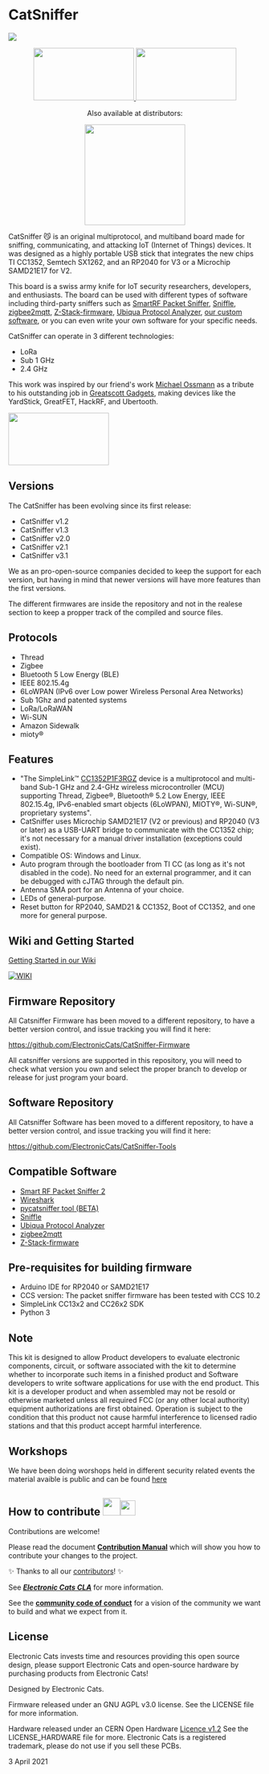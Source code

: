 # CatSniffer

<a href="https://github.com/ElectronicCats/CatSniffer/wiki">
  <img src="https://github.com/ElectronicCats/CatSniffer/assets/139595394/8ec74cfa-f5e9-42d0-aa6f-9f2a7513a761" />
</a>

<p align=center>
  <a href="https://electroniccats.com/store/catsniffer/">
    <img src="https://electroniccats.com/wp-content/uploads/badge_store.png" width="200" height="104" />
  </a>
  <a href="https://github.com/ElectronicCats/CatSniffer/wiki">
    <img src="https://github.com/ElectronicCats/flipper-shields/assets/44976441/6aa7f319-3256-442e-a00d-33c8126833ec" width="200" height="104" />
  </a>
</p>

<p align=center>
    Also available at distributors:
  </p>
<p align=center>
  <a href="https://labs.ksec.co.uk/product-category/electronic-cat/">
    <img src="https://cdn.ksec.co.uk/ksec-solutions/ksec-W-BW-MV-small-clipped.png" width="200" />
  </a>
</p>

CatSniffer :smirk_cat: is an original multiprotocol, and multiband board made for sniffing, communicating, and attacking IoT (Internet of Things) devices. It was designed as a highly portable USB stick that integrates the new chips TI CC1352, Semtech SX1262, and an RP2040 for V3 or a Microchip SAMD21E17 for V2.

This board is a swiss army knife for IoT security researchers, developers, and enthusiasts. The board can be used with different types of software including third-party sniffers such as [SmartRF Packet Sniffer](https://www.ti.com/tool/PACKET-SNIFFER), [Sniffle](https://github.com/ElectronicCats/Sniffle), [zigbee2mqtt](https://github.com/Koenkk/zigbee2mqtt), [Z-Stack-firmware](https://github.com/Koenkk/Z-Stack-firmware), [Ubiqua Protocol Analyzer](https://www.ubilogix.com/ubiqua/), [our custom software](https://github.com/ElectronicCats/CatSniffer-Tools), or you can even write your own software for your specific needs.

CatSniffer can operate in 3 different technologies:
* LoRa
* Sub 1 GHz
* 2.4 GHz

This work was inspired by our friend's work [Michael Ossmann](https://twitter.com/michaelossmann) as a tribute to his outstanding job in [Greatscott Gadgets](https://greatscottgadgets.com/), making devices like the YardStick, GreatFET, HackRF, and Ubertooth.

<a href="https://electroniccats.com/store/catsniffer/">
  <img src="https://electroniccats.com/wp-content/uploads/badge_store.png" width="200" height="104" />
</a>

## Versions

The CatSniffer has been evolving since its first release:

- CatSniffer v1.2
- CatSniffer v1.3
- CatSniffer v2.0
- CatSniffer v2.1
- CatSniffer v3.1

We as an pro-open-source companies decided to keep the support for each version, but having in mind that newer versions will have more features than the first versions.

The different firmwares are inside the repository and not in the realese section to keep a propper track of the compiled and source files.

## Protocols
- Thread
- Zigbee
- Bluetooth 5 Low Energy (BLE)
- IEEE 802.15.4g
- 6LoWPAN (IPv6 over Low power Wireless Personal Area Networks)
- Sub 1Ghz and patented systems
- LoRa/LoRaWAN
- Wi-SUN
- Amazon Sidewalk
- mioty®
    

## Features
- "The SimpleLink™ [CC1352P1F3RGZ](https://www.ti.com/lit/ds/symlink/cc1352p.pdf?ts=1631314674885) device is a multiprotocol and multi-band Sub-1 GHz and 2.4-GHz wireless microcontroller (MCU) supporting Thread, Zigbee®, Bluetooth® 5.2 Low Energy, IEEE 802.15.4g, IPv6-enabled smart objects (6LoWPAN), MIOTY®, Wi-SUN®, proprietary systems".
- CatSniffer uses Microchip SAMD21E17 (V2 or previous) and RP2040 (V3 or later) as a USB-UART bridge to communicate with the CC1352 chip; it's not necessary for a manual driver installation (exceptions could exist).
- Compatible OS: Windows and Linux.
- Auto program through the bootloader from TI CC (as long as it's not disabled in the code). No need for an external programmer, and it can be debugged with cJTAG through the default pin.
- Antenna SMA port for an Antenna of your choice.
- LEDs of general-purpose.
- Reset button for RP2040, SAMD21 & CC1352, Boot of CC1352, and one more for general purpose.

## Wiki and Getting Started

[Getting Started in our Wiki](https://github.com/ElectronicCats/CatSniffer/wiki)

[![WIKI](https://user-images.githubusercontent.com/40640735/217364175-6e3af8df-e6b4-4fcd-9515-09ff02639f64.jpg)](https://github.com/ElectronicCats/CatSniffer/wiki)

## Firmware Repository
All Catsniffer Firmware has been moved to a different repository, to have a better version control, and issue tracking you will find it here:

https://github.com/ElectronicCats/CatSniffer-Firmware

All catsniffer versions are supported in this repository, you will need to check what version you own and select the proper branch to develop or release for just program your board.

## Software Repository
All Catsniffer Software has been moved to a different repository, to have a better version control, and issue tracking you will find it here:

https://github.com/ElectronicCats/CatSniffer-Tools

## Compatible Software
* [Smart RF Packet Sniffer 2](https://github.com/ElectronicCats/CatSniffer/wiki/06.-Supported-Software#smart-rf-packet-sniffer-2)
* [Wireshark](https://github.com/ElectronicCats/CatSniffer/wiki/06.-Supported-Software#wireshark)
* [pycatsniffer tool (BETA)](https://github.com/ElectronicCats/CatSniffer/wiki/06.-Supported-Software#pycatsniffer-tool)
* [Sniffle](https://github.com/ElectronicCats/CatSniffer/wiki/06.-Supported-Software#sniffle)
* [Ubiqua Protocol Analyzer](https://github.com/ElectronicCats/CatSniffer/wiki/06.-Supported-Software#ubiqua-protocol-analyzer)
* [zigbee2mqtt](https://github.com/Koenkk/zigbee2mqtt)
* [Z-Stack-firmware](https://github.com/Koenkk/Z-Stack-firmware)

## Pre-requisites for building firmware
* Arduino IDE for RP2040 or SAMD21E17
* CCS version: The packet sniffer firmware has been tested with CCS 10.2
* SimpleLink CC13x2 and CC26x2 SDK 
* Python 3

## Note
This kit is designed to allow Product developers to evaluate electronic components, circuit, or software associated with the kit to determine whether to incorporate such items in a finished product and Software developers to write software applications for use with the end product. This kit is a developer product and when assembled may not be resold or otherwise marketed unless all required FCC (or any other local authority) equipment authorizations are first obtained. Operation is subject to the condition that this product not cause harmful interference to licensed radio stations and that this product accept harmful interference.

## Workshops

We have been doing worshops held in different security related events the material avaible is public and can be found [here](https://drive.google.com/drive/folders/1SxkF2-uWVFw2BZa5lym5f42ivyW23bVV)

## How to contribute <img src="https://electroniccats.com/wp-content/uploads/2018/01/fav.png" height="35"><img src="https://raw.githubusercontent.com/gist/ManulMax/2d20af60d709805c55fd784ca7cba4b9/raw/bcfeac7604f674ace63623106eb8bb8471d844a6/github.gif" height="30">
 Contributions are welcome! 

Please read the document  [**Contribution Manual**](https://github.com/ElectronicCats/electroniccats-cla/blob/main/electroniccats-contribution-manual.md)  which will show you how to contribute your changes to the project.

✨ Thanks to all our [contributors](https://github.com/ElectronicCats/CatSniffer/graphs/contributors)! ✨

See [**_Electronic Cats CLA_**](https://github.com/ElectronicCats/electroniccats-cla/blob/main/electroniccats-cla.md) for more information.

See the  [**community code of conduct**](https://github.com/ElectronicCats/electroniccats-cla/blob/main/electroniccats-community-code-of-conduct.md) for a vision of the community we want to build and what we expect from it.


## License

Electronic Cats invests time and resources providing this open source design, please support Electronic Cats and open-source hardware by purchasing products from Electronic Cats!

Designed by Electronic Cats.

Firmware released under an GNU AGPL v3.0 license. See the LICENSE file for more information.

Hardware released under an CERN Open Hardware [Licence v1.2](https://github.com/ElectronicCats/CatSniffer/blob/master/LICENSE.md) See the LICENSE_HARDWARE file for more.
Electronic Cats is a registered trademark, please do not use if you sell these PCBs.

3 April 2021
